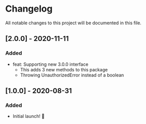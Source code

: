 # Changelog

All notable changes to this project will be documented in this file.

## [2.0.0] - 2020-11-11

### Added

- feat: Supporting new 3.0.0 interface
  - This adds 3 new methods to this package
  - Throwing UnauthorizedError instead of a boolean

## [1.0.0] - 2020-08-31

### Added

- Initial launch! :rocket:

